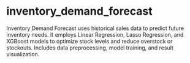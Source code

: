 # inventory_demand_forecast
Inventory Demand Forecast uses historical sales data to predict future inventory needs. It employs Linear Regression, Lasso Regression, and XGBoost models to optimize stock levels and reduce overstock or stockouts. Includes data preprocessing, model training, and result visualization.
